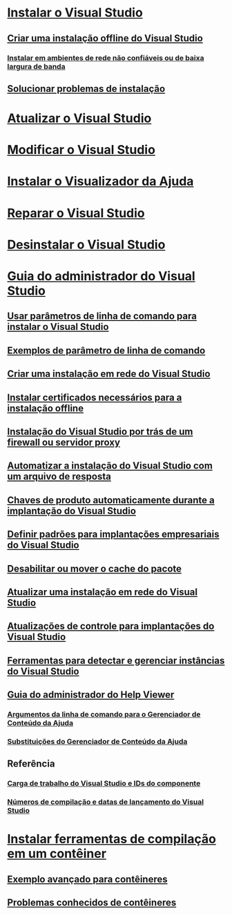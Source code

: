 # [Instalar o Visual Studio](install-visual-studio.md)
## [Criar uma instalação offline do Visual Studio](create-an-offline-installation-of-visual-studio.md)
### [Instalar em ambientes de rede não confiáveis ou de baixa largura de banda](install-vs-inconsistent-quality-network.md)
## [Solucionar problemas de instalação](troubleshooting-installation-issues.md)
# [Atualizar o Visual Studio](update-visual-studio.md)
# [Modificar o Visual Studio](modify-visual-studio.md)
# [Instalar o Visualizador da Ajuda](../ide/microsoft-help-viewer-installation.md)
# [Reparar o Visual Studio](repair-visual-studio.md)
# [Desinstalar o Visual Studio](uninstall-visual-studio.md)
# [Guia do administrador do Visual Studio](visual-studio-administrator-guide.md)
## [Usar parâmetros de linha de comando para instalar o Visual Studio](use-command-line-parameters-to-install-visual-studio.md)
## [Exemplos de parâmetro de linha de comando](command-line-parameter-examples.md)
## [Criar uma instalação em rede do Visual Studio](create-a-network-installation-of-visual-studio.md)
## [Instalar certificados necessários para a instalação offline](install-certificates-for-visual-studio-offline.md)
## [Instalação do Visual Studio por trás de um firewall ou servidor proxy](install-visual-studio-behind-a-firewall-or-proxy-server.md)
## [Automatizar a instalação do Visual Studio com um arquivo de resposta](automated-installation-with-response-file.md)
## [Chaves de produto automaticamente durante a implantação do Visual Studio](automatically-apply-product-keys-when-deploying-visual-studio.md)
## [Definir padrões para implantações empresariais do Visual Studio](set-defaults-for-enterprise-deployments.md)
## [Desabilitar ou mover o cache do pacote](disable-or-move-the-package-cache.md)
## [Atualizar uma instalação em rede do Visual Studio](update-a-network-installation-of-visual-studio.md)
## [Atualizações de controle para implantações do Visual Studio](controlling-updates-to-visual-studio-deployments.md)
## [Ferramentas para detectar e gerenciar instâncias do Visual Studio](tools-for-managing-visual-studio-instances.md)
## [Guia do administrador do Help Viewer](../ide/help-viewer-administrator-guide.md)
### [Argumentos da linha de comando para o Gerenciador de Conteúdo da Ajuda](../ide/command-line-arguments-for-the-help-content-manager.md)
### [Substituições do Gerenciador de Conteúdo da Ajuda](../ide/help-content-manager-overrides.md)
## Referência
### [Carga de trabalho do Visual Studio e IDs do componente](workload-and-component-ids.md)
### [Números de compilação e datas de lançamento do Visual Studio](visual-studio-build-numbers-and-release-dates.md)
# [Instalar ferramentas de compilação em um contêiner](build-tools-container.md)
## [Exemplo avançado para contêineres](advanced-build-tools-container.md)
## [Problemas conhecidos de contêineres](build-tools-container-issues.md)
